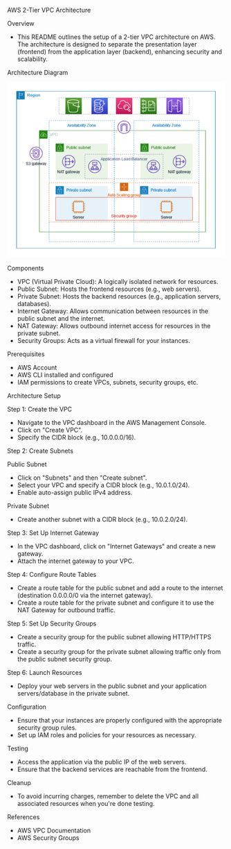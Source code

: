 AWS 2-Tier VPC Architecture

Overview
- This README outlines the setup of a 2-tier VPC architecture on AWS. The architecture is designed to separate the presentation layer (frontend) from the application layer (backend), enhancing security and scalability.

Architecture Diagram

![Alt text](https://github.com/kiran877/2-tier-example-VPC/blob/main/architecture-vpc.png)

Components

- VPC (Virtual Private Cloud): A logically isolated network for resources.
- Public Subnet: Hosts the frontend resources (e.g., web servers).
- Private Subnet: Hosts the backend resources (e.g., application servers, databases).
- Internet Gateway: Allows communication between resources in the public subnet and the internet.
- NAT Gateway: Allows outbound internet access for resources in the private subnet.
- Security Groups: Acts as a virtual firewall for your instances.

Prerequisites

- AWS Account
- AWS CLI installed and configured
- IAM permissions to create VPCs, subnets, security groups, etc.

Architecture Setup

Step 1: Create the VPC
- Navigate to the VPC dashboard in the AWS Management Console.
- Click on "Create VPC".
- Specify the CIDR block (e.g., 10.0.0.0/16).

Step 2: Create Subnets

Public Subnet
- Click on "Subnets" and then "Create subnet".
- Select your VPC and specify a CIDR block (e.g., 10.0.1.0/24).
- Enable auto-assign public IPv4 address.

Private Subnet
- Create another subnet with a CIDR block (e.g., 10.0.2.0/24).

Step 3: Set Up Internet Gateway
- In the VPC dashboard, click on "Internet Gateways" and create a new gateway.
- Attach the internet gateway to your VPC.

Step 4: Configure Route Tables
- Create a route table for the public subnet and add a route to the internet (destination 0.0.0.0/0 via the internet gateway).
- Create a route table for the private subnet and configure it to use the NAT Gateway for outbound traffic.

Step 5: Set Up Security Groups
- Create a security group for the public subnet allowing HTTP/HTTPS traffic.
- Create a security group for the private subnet allowing traffic only from the public subnet security group.

Step 6: Launch Resources
- Deploy your web servers in the public subnet and your application servers/database in the private subnet.

Configuration
- Ensure that your instances are properly configured with the appropriate security group rules.
- Set up IAM roles and policies for your resources as necessary.

Testing
- Access the application via the public IP of the web servers.
- Ensure that the backend services are reachable from the frontend.

Cleanup
- To avoid incurring charges, remember to delete the VPC and all associated resources when you're done testing.

References
- AWS VPC Documentation
- AWS Security Groups